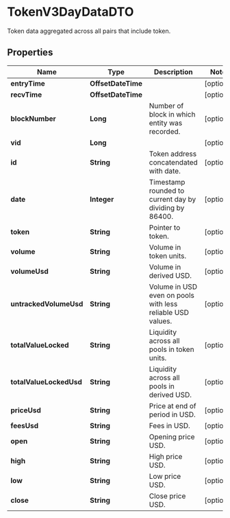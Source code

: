 

# TokenV3DayDataDTO

Token data aggregated across all pairs that include token.

## Properties

| Name | Type | Description | Notes |
|------------ | ------------- | ------------- | -------------|
|**entryTime** | **OffsetDateTime** |  |  [optional] |
|**recvTime** | **OffsetDateTime** |  |  [optional] |
|**blockNumber** | **Long** | Number of block in which entity was recorded. |  [optional] |
|**vid** | **Long** |  |  [optional] |
|**id** | **String** | Token address concatendated with date. |  [optional] |
|**date** | **Integer** | Timestamp rounded to current day by dividing by 86400. |  [optional] |
|**token** | **String** | Pointer to token. |  [optional] |
|**volume** | **String** | Volume in token units. |  [optional] |
|**volumeUsd** | **String** | Volume in derived USD. |  [optional] |
|**untrackedVolumeUsd** | **String** | Volume in USD even on pools with less reliable USD values. |  [optional] |
|**totalValueLocked** | **String** | Liquidity across all pools in token units. |  [optional] |
|**totalValueLockedUsd** | **String** | Liquidity across all pools in derived USD. |  [optional] |
|**priceUsd** | **String** | Price at end of period in USD. |  [optional] |
|**feesUsd** | **String** | Fees in USD. |  [optional] |
|**open** | **String** | Opening price USD. |  [optional] |
|**high** | **String** | High price USD. |  [optional] |
|**low** | **String** | Low price USD. |  [optional] |
|**close** | **String** | Close price USD. |  [optional] |



